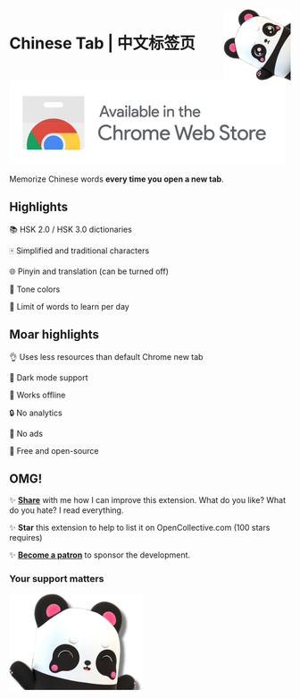<img align="right" src=images/panda.png>

# Chinese Tab | 中文标签页

[![Chrome](images/web_store.png)](https://chrome.google.com/extensions/detail/kpalceplnmfdppclclfnljimdjdbhcid/)




Memorize Chinese words ****every time you open a new tab****.

## Highlights

📚 HSK 2.0 / HSK 3.0 dictionaries

🀄 Simplified and traditional characters

🌐 Pinyin and translation (can be turned off)

🌈 Tone colors

🎯 Limit of words to learn per day

## Moar highlights

👌 Uses less resources than default Chrome new tab

🌙 Dark mode support

📴 Works offline

🔒 No analytics

📛 No ads

💖 Free and open-source

## OMG!

✨ **[Share](https://docs.google.com/forms/d/e/1FAIpQLSeEHeXCMW9OXlkBk0tG7lxZgNbXqe2xharlv0STSH94DuM6FA/viewform)** with me how I can improve this extension. What do you like? What do you hate? I read everything.

✨ **Star** this extension to help to list it on OpenCollective.com (100 stars requires)

✨ **[Become a patron](https://www.patreon.com/koyno)** to sponsor the development.

### **Your support matters**

![Panda](images/panda_easter.png)